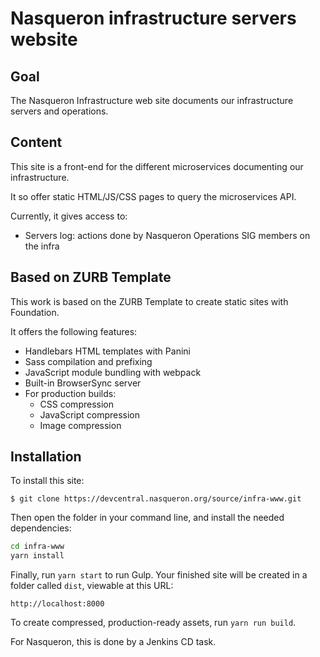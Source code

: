 # Nasqueron infrastructure servers website

## Goal

The Nasqueron Infrastructure web site documents our infrastructure servers
and operations.

## Content

This site is a front-end for the different microservices
documenting our infrastructure.

It so offer static HTML/JS/CSS pages to query the microservices API.

Currently, it gives access to:

- Servers log: actions done by Nasqueron Operations SIG members on the infra

## Based on ZURB Template

This work is based on the ZURB Template to create static sites with Foundation.

It offers the following features:

- Handlebars HTML templates with Panini
- Sass compilation and prefixing
- JavaScript module bundling with webpack
- Built-in BrowserSync server
- For production builds:
  - CSS compression
  - JavaScript compression
  - Image compression

## Installation

To install this site:

```
$ git clone https://devcentral.nasqueron.org/source/infra-www.git
```

Then open the folder in your command line, and install the needed dependencies:

```bash
cd infra-www
yarn install
```

Finally, run `yarn start` to run Gulp. Your finished site will be created in a
folder called `dist`, viewable at this URL:

```
http://localhost:8000
```

To create compressed, production-ready assets, run `yarn run build`.

For Nasqueron, this is done by a Jenkins CD task.
